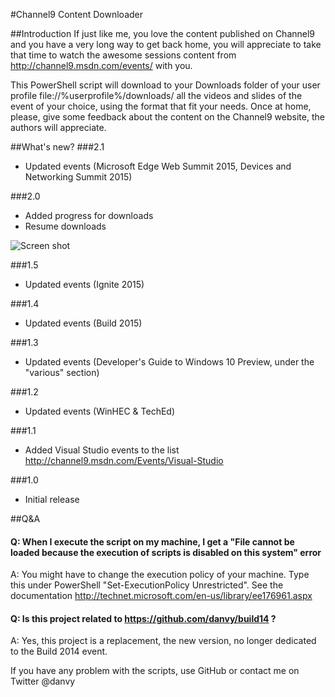 #Channel9 Content Downloader

##Introduction
If just like me, you love the content published on Channel9 and you have a very long way to get back home, you will appreciate to take that time to watch the awesome sessions content from http://channel9.msdn.com/events/ with you.

This PowerShell script will download to your Downloads folder of your user profile file://%userprofile%/downloads/ all the videos and slides of the event of your choice, using the format that fit your needs.
Once at home, please, give some feedback about the content on the Channel9 website, the authors will appreciate.

##What's new?
###2.1
- Updated events (Microsoft Edge Web Summit 2015, Devices and Networking Summit 2015)

###2.0
- Added progress for downloads
- Resume downloads

![Screen shot](https://github.com/danvy/Channel9/blob/master/img/Ch9Downloader2.JPG)

###1.5
- Updated events (Ignite 2015)

###1.4
- Updated events (Build 2015)

###1.3
- Updated events (Developer's Guide to Windows 10 Preview, under the "various" section)

###1.2
- Updated events (WinHEC & TechEd)

###1.1
- Added Visual Studio events to the list http://channel9.msdn.com/Events/Visual-Studio

###1.0
- Initial release

##Q&A
#### Q: When I execute the script on my machine, I get a "File cannot be loaded because the execution of scripts is disabled on this system" error
A: You might have to change the execution policy of your machine. Type this under PowerShell "Set-ExecutionPolicy Unrestricted". See the documentation http://technet.microsoft.com/en-us/library/ee176961.aspx
#### Q: Is this project related to https://github.com/danvy/build14 ?
A: Yes, this project is a replacement, the new version, no longer dedicated to the Build 2014 event.

If you have any problem with the scripts, use GitHub or contact me on Twitter @danvy
